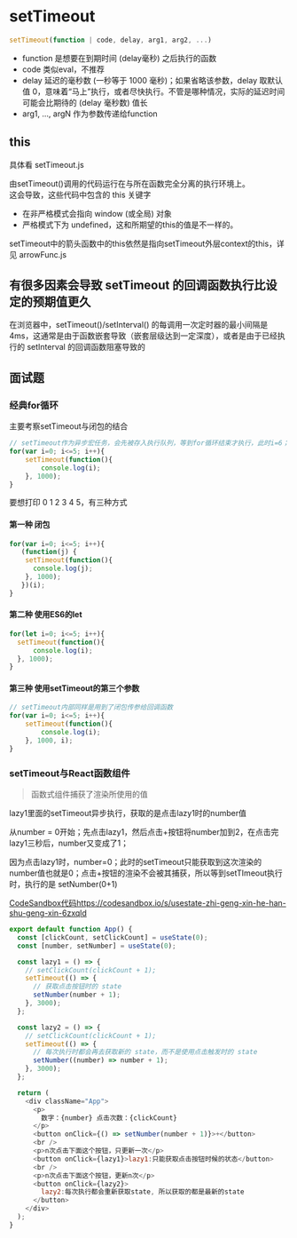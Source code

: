 # setTimeout

```js
setTimeout(function | code, delay, arg1, arg2, ...)
```

- function 是想要在到期时间 (delay毫秒) 之后执行的函数
- code 类似eval，不推荐
- delay 延迟的毫秒数 (一秒等于 1000 毫秒)；如果省略该参数，delay 取默认值 0，意味着“马上”执行，或者尽快执行。不管是哪种情况，实际的延迟时间可能会比期待的 (delay 毫秒数) 值长
- arg1, ..., argN  作为参数传递给function

## this

具体看 setTimeout.js

由setTimeout()调用的代码运行在与所在函数完全分离的执行环境上。  
这会导致，这些代码中包含的 this 关键字

- 在非严格模式会指向 window (或全局) 对象
- 严格模式下为 undefined，这和所期望的this的值是不一样的。

setTimeout中的箭头函数中的this依然是指向setTimeout外层context的this，详见 arrowFunc.js

## 有很多因素会导致 setTimeout 的回调函数执行比设定的预期值更久

在浏览器中，setTimeout()/setInterval() 的每调用一次定时器的最小间隔是 4ms，这通常是由于函数嵌套导致（嵌套层级达到一定深度），或者是由于已经执行的 setInterval 的回调函数阻塞导致的

## 面试题

### 经典for循环

主要考察setTimeout与闭包的结合

```js
// setTimeout作为异步宏任务，会先被存入执行队列，等到for循环结束才执行，此时i=6；所以结果就是6个6
for(var i=0; i<=5; i++){
    setTimeout(function(){
        console.log(i);
    }, 1000);
}
```

要想打印 0 1 2 3 4 5，有三种方式

#### 第一种 闭包

```js
for(var i=0; i<=5; i++){
   (function(j) {
    setTimeout(function(){
      console.log(j);
    }, 1000);
   })(i);
}
```

#### 第二种 使用ES6的let

```js
for(let i=0; i<=5; i++){
  setTimeout(function(){
      console.log(i);
  }, 1000);
}
```

#### 第三种 使用setTimeout的第三个参数

```js
// setTimeout内部同样是用到了闭包传参给回调函数
for(var i=0; i<=5; i++){
    setTimeout(function(){
        console.log(i);
    }, 1000, i);
}
```

### setTimeout与React函数组件

> 函数式组件捕获了渲染所使用的值

lazy1里面的setTimeout异步执行，获取的是点击lazy1时的number值

从number = 0开始；先点击lazy1，然后点击+按钮将number加到2，在点击完lazy1三秒后，number又变成了1；

因为点击lazy1时，number=0；此时的setTimeout只能获取到这次渲染的number值也就是0；点击+按钮的渲染不会被其捕获，所以等到setTImeout执行时，执行的是 setNumber(0+1)

[CodeSandbox代码https://codesandbox.io/s/usestate-zhi-geng-xin-he-han-shu-geng-xin-6zxqld](https://codesandbox.io/s/usestate-zhi-geng-xin-he-han-shu-geng-xin-6zxqld)

```js
export default function App() {
  const [clickCount, setClickCount] = useState(0);
  const [number, setNumber] = useState(0);

  const lazy1 = () => {
    // setClickCount(clickCount + 1);
    setTimeout(() => {
      // 获取点击按钮时的 state
      setNumber(number + 1);
    }, 3000);
  };

  const lazy2 = () => {
    // setClickCount(clickCount + 1);
    setTimeout(() => {
      // 每次执行时都会再去获取新的 state，而不是使用点击触发时的 state
      setNumber((number) => number + 1);
    }, 3000);
  };

  return (
    <div className="App">
      <p>
        数字：{number} 点击次数：{clickCount}
      </p>
      <button onClick={() => setNumber(number + 1)}>+</button>
      <br />
      <p>n次点击下面这个按钮，只更新一次</p>
      <button onClick={lazy1}>lazy1:只能获取点击按钮时候的状态</button>
      <br />
      <p>n次点击下面这个按钮，更新n次</p>
      <button onClick={lazy2}>
        lazy2:每次执行都会重新获取state, 所以获取的都是最新的state
      </button>
    </div>
  );
}
```
